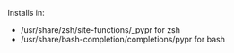 Installs in:

- /usr/share/zsh/site-functions/_pypr for zsh
- /usr/share/bash-completion/completions/pypr for bash
